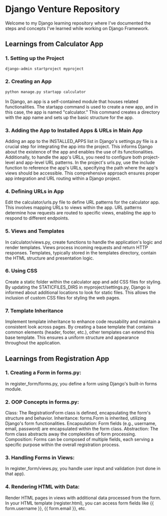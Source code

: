 # Django Venture Repository

Welcome to my Django learning repository where I've documented the steps and concepts I've learned while working on Django Framework.

## Learnings from Calculator App

### 1. Setting up the Project

```bash
django-admin startproject myproject
```

### 2. Creating an App

```bash
python manage.py startapp calculator
```

In Django, an app is a self-contained module that houses related functionalities. The startapp command is used to create a new app, and in this case, the app is named "calculator." This command creates a directory with the app name and sets up the basic structure for the app.

### 3. Adding the App to Installed Apps & URLs in Main App

Adding an app to the INSTALLED_APPS list in Django's settings.py file is a crucial step for integrating the app into the project. This informs Django about the existence of the app and enables the use of its functionalities. Additionally, to handle the app's URLs, you need to configure both project-level and app-level URL patterns. In the project's urls.py, use the include function to reference the app's URLs, specifying the path where the app's views should be accessible. This comprehensive approach ensures proper app integration and URL routing within a Django project.

### 4. Defining URLs in App

Edit the calculator/urls.py file to define URL patterns for the calculator app. This involves mapping URLs to views within the app. URL patterns determine how requests are routed to specific views, enabling the app to respond to different endpoints.

### 5. Views and Templates

In calculator/views.py, create functions to handle the application's logic and render templates. Views process incoming requests and return HTTP responses. Templates, typically stored in the templates directory, contain the HTML structure and presentation logic.

### 6. Using CSS

Create a static folder within the calculator app and add CSS files for styling. By updating the STATICFILES_DIRS in myproject/settings.py, Django is informed about additional locations to look for static files. This allows the inclusion of custom CSS files for styling the web pages.

### 7. Template Inheritance

Implement template inheritance to enhance code reusability and maintain a consistent look across pages. By creating a base template that contains common elements (header, footer, etc.), other templates can extend this base template. This ensures a uniform structure and appearance throughout the application.

## Learnings from Registration App

### 1. Creating a Form in forms.py:

In register_form/forms.py, you define a form using Django's built-in forms module.

### 2. OOP Concepts in forms.py:

Class: The RegistrationForm class is defined, encapsulating the form's structure and behavior.
Inheritance: forms.Form is inherited, utilizing Django's form functionalities.
Encapsulation: Form fields (e.g., username, email, password) are encapsulated within the form class.
Abstraction: The form class abstracts away the complexities of form processing.
Composition: Forms can be composed of multiple fields, each serving a specific purpose within the overall registration process.

### 3. Handling Forms in Views:

In register_form/views.py, you handle user input and validation (not done in that app).

### 4. Rendering HTML with Data:

Render HTML pages in views with additional data processed from the form.
In your HTML template (register.html), you can access form fields like {{ form.username }}, {{ form.email }}, etc.
